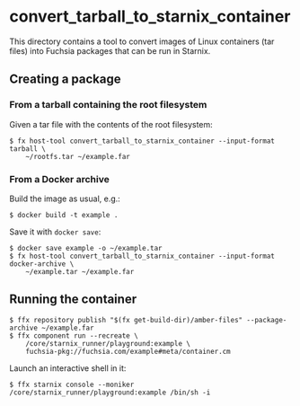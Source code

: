 # convert_tarball_to_starnix_container

This directory contains a tool to convert images of Linux containers (tar files) into Fuchsia
packages that can be run in Starnix.

## Creating a package

### From a tarball containing the root filesystem

Given a tar file with the contents of the root filesystem:
```
$ fx host-tool convert_tarball_to_starnix_container --input-format tarball \
    ~/rootfs.tar ~/example.far
```

### From a Docker archive

Build the image as usual, e.g.:
```
$ docker build -t example .
```

Save it with `docker save`:
```
$ docker save example -o ~/example.tar
$ fx host-tool convert_tarball_to_starnix_container --input-format docker-archive \
    ~/example.tar ~/example.far
```

## Running the container

```
$ ffx repository publish "$(fx get-build-dir)/amber-files" --package-archive ~/example.far
$ ffx component run --recreate \
    /core/starnix_runner/playground:example \
    fuchsia-pkg://fuchsia.com/example#meta/container.cm
```

Launch an interactive shell in it:

```
$ ffx starnix console --moniker /core/starnix_runner/playground:example /bin/sh -i
```

